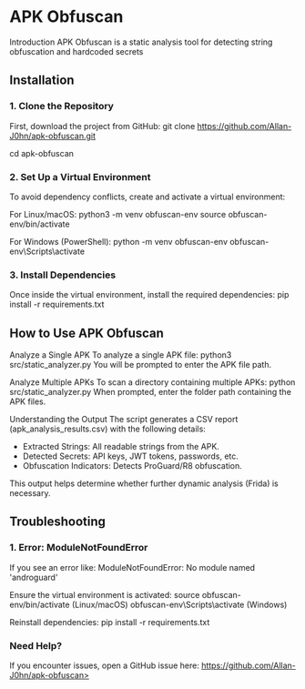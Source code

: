 # APK Obfuscan

Introduction
APK Obfuscan is a static analysis tool for detecting string obfuscation and hardcoded secrets

## Installation

### 1. Clone the Repository
First, download the project from GitHub:
git clone https://github.com/Allan-J0hn/apk-obfuscan.git

cd apk-obfuscan

### 2. Set Up a Virtual Environment
To avoid dependency conflicts, create and activate a virtual environment:

For Linux/macOS:
python3 -m venv obfuscan-env
source obfuscan-env/bin/activate

For Windows (PowerShell):
python -m venv obfuscan-env
obfuscan-env\Scripts\activate

### 3. Install Dependencies
Once inside the virtual environment, install the required dependencies:
pip install -r requirements.txt

## How to Use APK Obfuscan

Analyze a Single APK
To analyze a single APK file:
python3 src/static_analyzer.py
You will be prompted to enter the APK file path.

Analyze Multiple APKs
To scan a directory containing multiple APKs:
python src/static_analyzer.py
When prompted, enter the folder path containing the APK files.

Understanding the Output
The script generates a CSV report (apk_analysis_results.csv) with the following details:
- Extracted Strings: All readable strings from the APK.
- Detected Secrets: API keys, JWT tokens, passwords, etc.
- Obfuscation Indicators: Detects ProGuard/R8 obfuscation.

This output helps determine whether further dynamic analysis (Frida) is necessary.

## Troubleshooting

### 1. Error: ModuleNotFoundError
If you see an error like:
ModuleNotFoundError: No module named 'androguard'

Ensure the virtual environment is activated:
source obfuscan-env/bin/activate  (Linux/macOS)
obfuscan-env\Scripts\activate     (Windows)

Reinstall dependencies:
pip install -r requirements.txt

### Need Help?
If you encounter issues, open a GitHub issue here: https://github.com/Allan-J0hn/apk-obfuscan>

